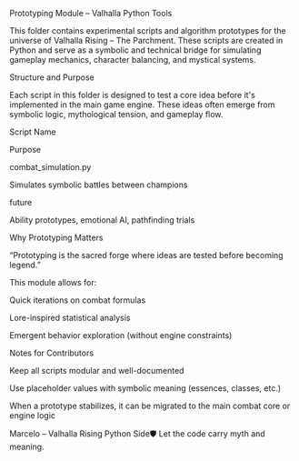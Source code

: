  Prototyping Module – Valhalla Python Tools

This folder contains experimental scripts and algorithm prototypes for the universe of Valhalla Rising – The Parchment.
These scripts are created in Python and serve as a symbolic and technical bridge for simulating gameplay mechanics, character balancing, and mystical systems.

Structure and Purpose

Each script in this folder is designed to test a core idea before it's implemented in the main game engine. These ideas often emerge from symbolic logic, mythological tension, and gameplay flow.

Script Name

Purpose

combat_simulation.py

Simulates symbolic battles between champions

future

Ability prototypes, emotional AI, pathfinding trials

Why Prototyping Matters

“Prototyping is the sacred forge where ideas are tested before becoming legend.”

This module allows for:

Quick iterations on combat formulas

Lore-inspired statistical analysis

Emergent behavior exploration (without engine constraints)

Notes for Contributors

Keep all scripts modular and well-documented

Use placeholder values with symbolic meaning (essences, classes, etc.)

When a prototype stabilizes, it can be migrated to the main combat core or engine logic

Marcelo – Valhalla Rising Python Side🛡️ Let the code carry myth and meaning.

